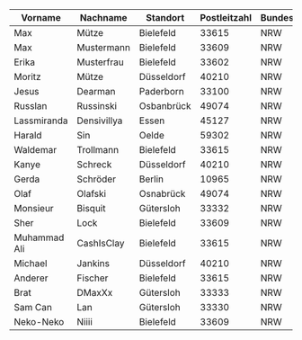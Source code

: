 Vorname		  |Nachname		   |Standort       |Postleitzahl   |Bundesland |Abteilung              |Handynummer      |E-Mail Adresse
---		      | ---			     | ---           |---            |---        |---                    |---              |---
Max 		    | Mütze			   | Bielefeld     |33615          |NRW        |Anwedungsentwicklung   |016398765432     |mysterious@monkey.de
Max 		    | Mustermann	 | Bielefeld     |33609          |NRW        |Systemintegration      |017597531864     |maximaln@pain.uk
Erika 		  | Musterfrau	 | Bielefeld     |33602          |NRW        |Daten & Prozess        |016597531264     |Aerik@gmail.com
Moritz		  | Mütze			   | Düsseldorf    |40210          |NRW        |Digitale Vernetzung    |017301234567     |M.Muetze@gmail.com
Jesus       | Dearman      | Paderborn     |33100          |NRW        |Kaufmann/frau          |017666616919     |Cheeses@Crust.com
Russlan     | Russinski    | Osbanbrück    |49074          |NRW        |Bereichsleiteitung     |018069696969     |ok.2bgay@rainbow.ru
Lassmiranda | Densivillya  | Essen         |45127          |NRW        |Kaufmann/frau          |015682647139     |Sonnenstich@rmx.io
Harald      | Sin          | Oelde         |59302          |NRW        |Systeminetegrator      |016695254321     |redrocket@FF.de
Waldemar    | Trollmann    | Bielefeld     |33615          |NRW        |Helfer/Praktikant      |052423779623     |usernameistaken@googlemail.com
Kanye       | Schreck      | Düsseldorf    |40210          |NRW        |Anwendungsentwicklung  |017601239876     |git@gud.now
Gerda       | Schröder     | Berlin        |10965          |NRW        |Systemintegration      |016001239876     |spam@outlook.de
Olaf        | Olafski      | Osnabrück     |49074          |NRW        |Helfer/Praktikant      |017725158498     |olaf.olafski@osnabrueck.de
Monsieur    | Bisquit      | Gütersloh     |33332          |NRW        |Systemintegration      |017745619873     |M.B.IT@aol.com
Sher        | Lock         | Bielefeld     |33609          |NRW        |Anwendungsentwicklung  |019876543210     |Sherlock@holmes.uk
Muhammad Ali| CashIsClay   | Bielefeld     |33615          |NRW        |Systemintegration      |017034961728     |jabjab@fab.de
Michael     | Jankins      | Düsseldorf    |40210          |NRW        |Systemintegration      |017033344409     |HeHeeee@Man.us
Anderer     | Fischer      | Bielefeld     |33615          |NRW        |Systemintegration      |017396385274     |langeroute@teich.de
Brat        | DMaxXx       | Gütersloh     |33333          |NRW        |Anwendungsentwicklung  |015745682460     |Cpt.Braaa.T@ufz.com
Sam Can     | Lan          | Gütersloh     |33330          |NRW        |Anwendungsentwicklung  |017667135480     |banasakis@verchimrik.is
Neko-Neko   | Niiii        | Bielefeld     |33609          |NRW        |Anwendungsentwicklung  |016135795108     |Neko-Neko@Niiii.jp
